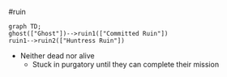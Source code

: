 #ruin
```mermaid
graph TD;
ghost(["Ghost"])-->ruin1(["Committed Ruin"])
ruin1-->ruin2(["Huntress Ruin"])
```
- Neither dead nor alive
	- Stuck in purgatory until they can complete their mission